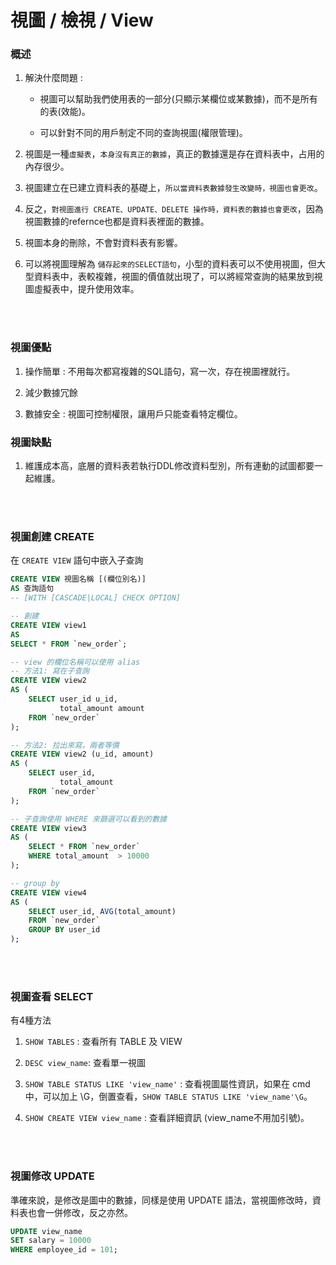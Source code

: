 # 視圖 / 檢視 / View

### 概述

1. 解決什麼問題 : 
    
    * 視圖可以幫助我們使用表的一部分(只顯示某欄位或某數據)，而不是所有的表(效能)。
    
    * 可以針對不同的用戶制定不同的查詢視圖(權限管理)。

2. 視圖是一種`虛擬表`，`本身沒有真正的數據`，真正的數據還是存在資料表中，占用的內存很少。

3. 視圖建立在已建立資料表的基礎上，`所以當資料表數據發生改變時，視圖也會更改`。

4. 反之，`對視圖進行 CREATE、UPDATE、DELETE 操作時，資料表的數據也會更改`，因為視圖數據的refernce也都是資料表裡面的數據。

5. 視圖本身的刪除，不會對資料表有影響。

6. 可以將視圖理解為 `儲存起來的SELECT語句`，小型的資料表可以不使用視圖，但大型資料表中，表較複雜，視圖的價值就出現了，可以將經常查詢的結果放到視圖虛擬表中，提升使用效率。


<br/>

<br/>

### 視圖優點
1. 操作簡單 : 不用每次都寫複雜的SQL語句，寫一次，存在視圖裡就行。

2. 減少數據冗餘

3. 數據安全 : 視圖可控制權限，讓用戶只能查看特定欄位。


### 視圖缺點

1. 維護成本高，底層的資料表若執行DDL修改資料型別，所有連動的試圖都要一起維護。
 
<br/>

<br/>

### 視圖創建 CREATE

在 `CREATE VIEW` 語句中嵌入子查詢
```sql
CREATE VIEW 視圖名稱 [(欄位別名)]
AS 查詢語句
-- [WITH [CASCADE|LOCAL] CHECK OPTION]
```

```sql
-- 創建
CREATE VIEW view1
AS 
SELECT * FROM `new_order`;
```

```sql
-- view 的欄位名稱可以使用 alias
-- 方法1: 寫在子查詢
CREATE VIEW view2
AS (
    SELECT user_id u_id,
           total_amount amount
    FROM `new_order`
);

-- 方法2: 拉出來寫，兩者等價
CREATE VIEW view2 (u_id, amount)
AS (
    SELECT user_id,
           total_amount 
    FROM `new_order`
);
```

```sql
-- 子查詢使用 WHERE 來篩選可以看到的數據
CREATE VIEW view3
AS (
    SELECT * FROM `new_order`
    WHERE total_amount  > 10000
);
```

```sql
-- group by
CREATE VIEW view4
AS (
    SELECT user_id, AVG(total_amount)
    FROM `new_order`
    GROUP BY user_id
);
```

<br/>

<br/>

### 視圖查看 SELECT
有4種方法

1. `SHOW TABLES` : 查看所有 TABLE 及 VIEW

2. `DESC view_name`: 查看單一視圖

3. `SHOW TABLE STATUS LIKE 'view_name'` : 查看視圖屬性資訊，如果在 cmd 中，可以加上 \G，倒置查看，`SHOW TABLE STATUS LIKE 'view_name'\G`。

4. `SHOW CREATE VIEW view_name` : 查看詳細資訊 (view_name不用加引號)。

<br/>

<br/>

### 視圖修改 UPDATE

準確來說，是修改是圖中的數據，同樣是使用 UPDATE 語法，當視圖修改時，資料表也會一併修改，反之亦然。
```sql
UPDATE view_name
SET salary = 10000
WHERE employee_id = 101;
```

<br/>

<br/>


